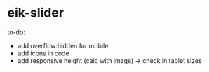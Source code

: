 # eik-slider

to-do:

- add overflow:hidden for mobile
- add icons in code
- add responsive height (calc with image) -> check in tablet sizes
